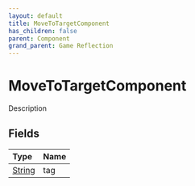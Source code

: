 ```yaml
---
layout: default
title: MoveToTargetComponent
has_children: false
parent: Component
grand_parent: Game Reflection
---
```

# MoveToTargetComponent
Description 

## Fields

| Type | Name |
|:-------------|:--------------|
| [String](/docs/game-reflection/components/string) | tag |

